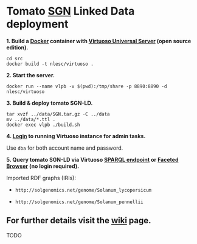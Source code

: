 # Tomato [SGN](https://solgenomics.net/) Linked Data deployment

**1. Build a [Docker](https://www.docker.com/) container with [Virtuoso Universal Server](http://virtuoso.openlinksw.com/) (open source edition).**

```
cd src
docker build -t nlesc/virtuoso .
```

**2. Start the server.**

`docker run --name vlpb -v $(pwd):/tmp/share -p 8890:8890 -d nlesc/virtuoso`

**3. Build & deploy tomato SGN-LD.**

```
tar xvzf ../data/SGN.tar.gz -C ../data
mv ../data/*.ttl .
docker exec vlpb ./build.sh
```
**4. [Login](http://localhost:8890/conductor) to running Virtuoso instance for admin tasks.**

Use `dba` for both account name and password.

**5. Query tomato SGN-LD via Virtuoso [SPARQL endpoint](http://localhost:8890/sparql) or [Faceted Browser](http://localhost:8890/fct/) (no login required).**

Imported RDF graphs (IRIs):

* `http://solgenomics.net/genome/Solanum_lycopersicum`

* `http://solgenomics.net/genome/Solanum_pennellii`

For further details visit the [wiki](https://github.com/DTL-FAIRData/ODEX4all-UseCases/wiki/VLPB) page.
----
TODO
